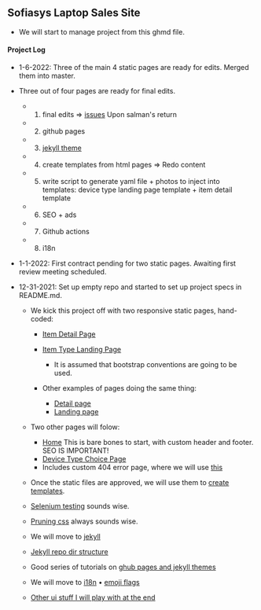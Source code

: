 ## Sofiasys Laptop Sales Site

- We will start to manage project from this ghmd file.

#### Project Log
- 1-6-2022: Three of the main 4 static pages are ready for edits.  Merged them into master.
 - Three out of four pages are ready for final edits.
    - 1. final edits => [issues](https://github.com/urbanspectra-nyc/sofiasys/issues) Upon salman's return
    - 2. github pages
    - 3. [jekyll theme](https://www.siteleaf.com/blog/making-your-first-jekyll-theme-part-1/)
    - 4. create templates from html pages => Redo content
    - 5. write script to generate yaml file + photos to inject into templates:  device type landing page template + item detail template
    - 6. SEO + ads
    - 7. Github actions
    - 8. i18n

- 1-1-2022: First contract pending for two static pages.  Awaiting first review meeting scheduled.

- 12-31-2021: Set up empty repo and started to set up project specs in README.md.
  - We kick this project off with two responsive static pages, hand-coded:
    - [Item Detail Page](https://eshop.macsales.com/configure-my-mac/UAPH3JS422XXXXC)
    - [Item Type Landing Page](https://eshop.macsales.com/configure-my-mac/macbook-pro)
      - It is assumed that bootstrap conventions are going to be used.

    - Other examples of pages doing the same thing:
      - [Detail page](https://www.macofalltrades.com/apple-macbook-pro-13-inch-2-4ghz-core-i7-late-2016-silver-mll42ll-a-2-very-good-condition/)
      - [Landing page](https://www.macofalltrades.com/apple-laptops/)

  - Two other pages will folow:
    - [Home](https://drive.google.com/file/d/1fhoXLHbRS-gPBW5FpKyCBNduUduC-Gnq/view?usp=sharing) This is bare bones to start, with custom header and footer.  SEO IS IMPORTANT!
    - [Device Type Choice Page](https://eshop.macsales.com/shop/Apple_Systems/Used/Macs_and_Tablets)
    - Includes custom 404 error page, where we will use [this](https://codepen.io/shankarcabus/pen/hBbDi)


  - Once the static files are approved, we will use them to [create templates](https://docs.github.com/en/pages/setting-up-a-github-pages-site-with-jekyll/adding-a-theme-to-your-github-pages-site-using-jekyll).
  - [Selenium testing](https://getpocket.com/read/3514991581) sounds wise.
  - [Pruning css](https://github.com/purifycss/purifycss) always sounds wise.
  - We will move to [jekyll](http://henrythemes.github.io/jekyll-bootstrap-theme/)
  - [Jekyll repo dir structure](http://jekyllrb.com/docs/structure/)
  - Good series of tutorials on [ghub pages and jekyll themes](https://www.youtube.com/watch?v=EvYs1idcGnM&t=0s&ab_channel=BillRaymond)
  - We will move to [i18n](https://forestry.io/blog/creating-a-multilingual-blog-with-jekyll/) • [emoji flags](https://flagpedia.net/emoji)
  - [Other ui stuff I will play with at the end](https://www.alessioatzeni.com/mac-osx-lion-css3/)
